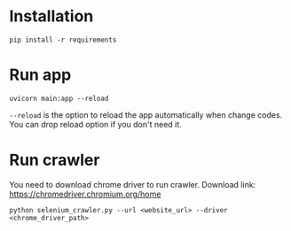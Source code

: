 # Installation

`pip install -r requirements `

# Run app

`uvicorn main:app --reload`

`--reload` is the option to reload the app automatically when change codes. You can drop reload option if you don't need it.<br>

# Run crawler

You need to download chrome driver to run crawler. Download link: https://chromedriver.chromium.org/home <br>

`python selenium_crawler.py --url <website_url> --driver <chrome_driver_path>`
